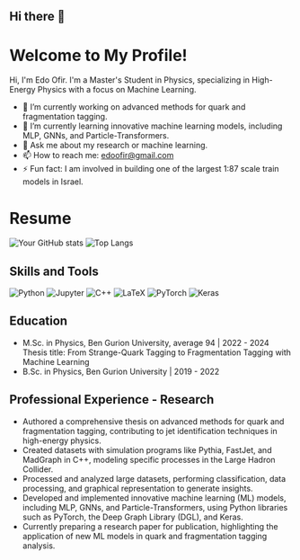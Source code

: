 ## Hi there 👋

# Welcome to My Profile!

Hi, I'm Edo Ofir. I'm a Master's Student in Physics, specializing in High-Energy Physics with a focus on Machine Learning.

- 🔭 I’m currently working on advanced methods for quark and fragmentation tagging.
- 🌱 I’m currently learning innovative machine learning models, including MLP, GNNs, and Particle-Transformers.
- 💬 Ask me about my research or machine learning.
- 📫 How to reach me: edoofir@gmail.com
- ⚡ Fun fact: I am involved in building one of the largest 1:87 scale train models in Israel.

# Resume

![Your GitHub stats](https://github-readme-stats.vercel.app/api?username=edoofir&show_icons=true)
![Top Langs](https://github-readme-stats.vercel.app/api/top-langs/?username=Edoofir&layout=compact&hide=mathematica,Makefile)

## Skills and Tools

![Python](https://img.shields.io/badge/python%20-%2314354C.svg?&style=for-the-badge&logo=python&logoColor=white)
![Jupyter](https://img.shields.io/badge/Jupyter%20-%23F37626.svg?&style=for-the-badge&logo=Jupyter&logoColor=white)
![C++](https://img.shields.io/badge/c++%20-%2300599C.svg?&style=for-the-badge&logo=c%2B%2B&logoColor=white)
![LaTeX](https://img.shields.io/badge/latex%20-%23008080.svg?&style=for-the-badge&logo=latex&logoColor=white)
![PyTorch](https://img.shields.io/badge/PyTorch%20-%23EE4C2C.svg?&style=for-the-badge&logo=PyTorch&logoColor=white)
![Keras](https://img.shields.io/badge/Keras%20-%23D00000.svg?&style=for-the-badge&logo=Keras&logoColor=white)

## Education

- M.Sc. in Physics, Ben Gurion University, average 94 | 2022 - 2024
  Thesis title: From Strange-Quark Tagging to Fragmentation Tagging with Machine Learning
- B.Sc. in Physics, Ben Gurion University | 2019 - 2022

## Professional Experience - Research

- Authored a comprehensive thesis on advanced methods for quark and fragmentation tagging, contributing to jet identification techniques in high-energy physics.
- Created datasets with simulation programs like Pythia, FastJet, and MadGraph in C++, modeling specific processes in the Large Hadron Collider.
- Processed and analyzed large datasets, performing classification, data processing, and graphical representation to generate insights.
- Developed and implemented innovative machine learning (ML) models, including MLP, GNNs, and Particle-Transformers, using Python libraries such as PyTorch, the Deep Graph Library (DGL), and Keras.
- Currently preparing a research paper for publication, highlighting the application of new ML models in quark and fragmentation tagging analysis.
